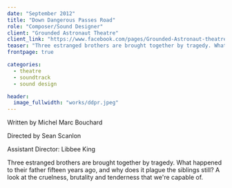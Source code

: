 ```yaml
---
date: "September 2012"
title: "Down Dangerous Passes Road"
role: "Composer/Sound Designer"
client: "Grounded Astronaut Theatre"
client_link: "https://www.facebook.com/pages/Grounded-Astronaut-theatre/152812671441665"
teaser: "Three estranged brothers are brought together by tragedy. What happened to their father fifteen years ago, and why does it plague the siblings still? A look at the cruelness, brutality and tenderness that we’re capable of."
frontpage: true

categories:
  - theatre
  - soundtrack
  - sound design

header:
  image_fullwidth: "works/ddpr.jpeg"
---
```

Written by Michel Marc Bouchard

Directed by Sean Scanlon

Assistant Director: Libbee King

Three estranged brothers are brought together by tragedy. What happened to their father fifteen years ago, and why does it plague the siblings still? A look at the cruelness, brutality and tenderness that we're capable of.

